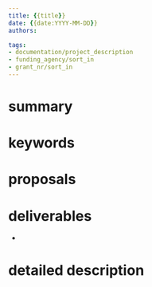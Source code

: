 ```yaml
---
title: {{title}}
date: {{date:YYYY-MM-DD}}
authors: 

tags:
- documentation/project_description
- funding_agency/sort_in
- grant_nr/sort_in
---
```


# summary


# keywords


# proposals


# deliverables
- 

# detailed description


